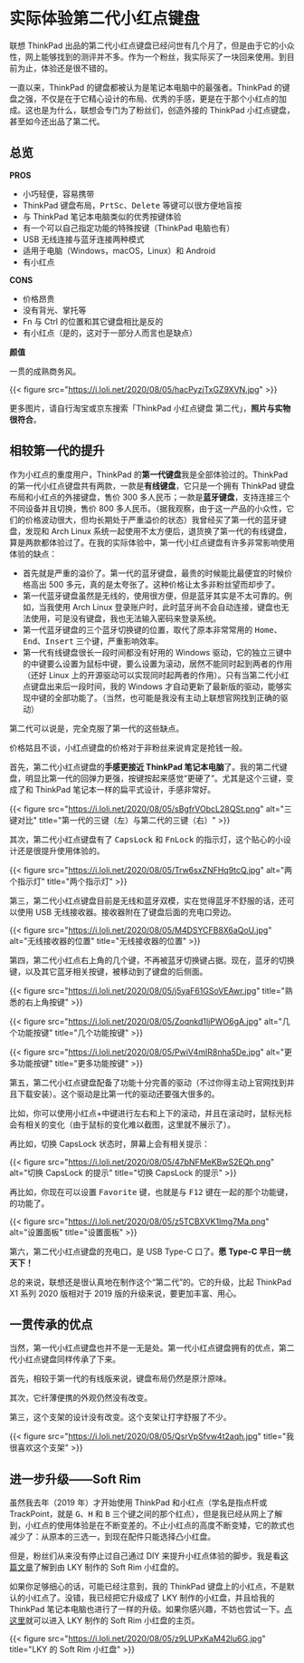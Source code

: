 # 实际体验第二代小红点键盘


联想 ThinkPad 出品的第二代小红点键盘已经问世有几个月了，但是由于它的小众性，网上能够找到的测评并不多。作为一个粉丝，我实际买了一块回来使用。到目前为止，体验还是很不错的。

<!--more-->

一直以来，ThinkPad 的键盘都被认为是笔记本电脑中的最强者。ThinkPad 的键盘之强，不仅是在于它精心设计的布局、优秀的手感，更是在于那个小红点的加成。这也是为什么，联想会专门为了粉丝们，创造外接的 ThinkPad 小红点键盘，甚至如今还出品了第二代。

## 总览

**PROS**

- 小巧轻便，容易携带
- ThinkPad 键盘布局，<kbd>PrtSc</kbd>、<kbd>Delete</kbd> 等键可以很方便地盲按
- 与 ThinkPad 笔记本电脑类似的优秀按键体验
- 有一个可以自己指定功能的特殊按键（ThinkPad 电脑也有）
- USB 无线连接与蓝牙连接两种模式
- 适用于电脑（Windows，macOS，Linux）和 Android
- 有小红点

**CONS**

- 价格昂贵
- 没有背光、掌托等
- Fn 与 Ctrl 的位置和其它键盘相比是反的
- 有小红点（是的，这对于一部分人而言也是缺点）

**颜值**

一贯的成熟商务风。

{{< figure src="https://i.loli.net/2020/08/05/hacPyzjTxGZ9XVN.jpg" >}}

更多图片，请自行淘宝或京东搜索「ThinkPad 小红点键盘 第二代」，**照片与实物很符合**。

## 相较第一代的提升

作为小红点的重度用户，ThinkPad 的**第一代键盘**我是全部体验过的。ThinkPad 的第一代小红点键盘共有两款，一款是**有线键盘**，它只是一个拥有 ThinkPad 键盘布局和小红点的外接键盘，售价 300 多人民币；一款是**蓝牙键盘**，支持连接三个不同设备并且切换，售价 800 多人民币。（据我观察，由于这一产品的小众性，它们的价格波动很大，但均长期处于严重溢价的状态）我曾经买了第一代的蓝牙键盘，发现和 Arch Linux 系统一起使用不太方便后，退货换了第一代的有线键盘，算是两款都体验过了。在我的实际体验中，第一代小红点键盘有许多非常影响使用体验的缺点：

- 首先就是严重的溢价了。第一代的蓝牙键盘，最贵的时候能比最便宜的时候价格高出 500 多元，真的是太夸张了。这种价格让太多非粉丝望而却步了。
- 第一代蓝牙键盘虽然是无线的，使用很方便，但是蓝牙其实是不太可靠的。例如，当我使用 Arch Linux 登录账户时，此时蓝牙尚不会自动连接，键盘也无法使用，可是没有键盘，我也无法输入密码来登录系统。
- 第一代蓝牙键盘的三个蓝牙切换键的位置，取代了原本非常常用的 <kbd>Home</kbd>、<kbd>End</kbd>、<kbd>Insert</kbd> 三个键，严重影响效率。
- 第一代有线键盘很长一段时间都没有好用的 Windows 驱动，它的独立三键中的中键要么设置为鼠标中键，要么设置为滚动，居然不能同时起到两者的作用（还好 Linux 上的开源驱动可以实现同时起两者的作用）。只有当第二代小红点键盘出来后一段时间，我的 Windows 才自动更新了最新版的驱动，能够实现中键的全部功能了。（当然，也可能是我没有主动上联想官网找到正确的驱动）

第二代可以说是，完全克服了第一代的这些缺点。

价格姑且不谈，小红点键盘的价格对于非粉丝来说肯定是抢钱一般。

首先，第二代小红点键盘的**手感更接近 ThinkPad 笔记本电脑**了。我的第二代键盘，明显比第一代的回弹力更强，按键按起来感觉“更硬了”。尤其是这个三键，变成了和 ThinkPad 笔记本一样的扁平式设计，手感非常好。

{{< figure src="https://i.loli.net/2020/08/05/sBgfrVObcL28QSt.png" alt="三键对比" title="第一代的三键（左）与第二代的三键（右）" >}}

其次，第二代小红点键盘有了 <kbd>CapsLock</kbd> 和 <kbd>FnLock</kbd> 的指示灯，这个贴心的小设计还是很提升使用体验的。

{{< figure src="https://i.loli.net/2020/08/05/Trw6sxZNFHq9tcQ.jpg" alt="两个指示灯" title="两个指示灯" >}}

第三，第二代小红点键盘目前是无线和蓝牙双模，实在觉得蓝牙不舒服的话，还可以使用 USB 无线接收器。接收器附在了键盘后面的充电口旁边。

{{< figure src="https://i.loli.net/2020/08/05/M4DSYCFB8X6aQoU.jpg" alt="无线接收器的位置" title="无线接收器的位置" >}}

第四，第二代小红点右上角的几个键，不再被蓝牙切换键占据。现在，蓝牙的切换键，以及其它蓝牙相关按键，被移动到了键盘的后侧面。

{{< figure src="https://i.loli.net/2020/08/05/j5yaF61GSoVEAwr.jpg" title="熟悉的右上角按键" >}}

{{< figure src="https://i.loli.net/2020/08/05/Zoqnkd1IjPWO6gA.jpg" alt="几个功能按键" title="几个功能按键" >}}

{{< figure src="https://i.loli.net/2020/08/05/PwiV4mIR8nha5De.jpg" alt="更多功能按键" title="更多功能按键" >}}

第五，第二代小红点键盘配备了功能十分完善的驱动（不过你得主动上官网找到并且下载安装）。这个驱动是比第一代的驱动还要强大很多的。

比如，你可以使用小红点+中键进行左右和上下的滚动，并且在滚动时，鼠标光标会有相关的变化（由于鼠标的变化难以截图，这里就不展示了）。

再比如，切换 CapsLock 状态时，屏幕上会有相关提示：

{{< figure src="https://i.loli.net/2020/08/05/47bNFMeKBwS2EQh.png" alt="切换 CapsLock 的提示" title="切换 CapsLock 的提示" >}}

再比如，你现在可以设置 <kbd>Favorite</kbd> 键，也就是与 <kbd>F12</kbd> 键在一起的那个功能键，的功能了。

{{< figure src="https://i.loli.net/2020/08/05/z5TCBXVK1lmg7Ma.png" alt="设置面板" title="设置面板" >}}

第六，第二代小红点键盘的充电口，是 USB Type-C 口了。**愿 Type-C 早日一统天下！**

总的来说，联想还是很认真地在制作这个“第二代”的。它的升级，比起 ThinkPad X1 系列 2020 版相对于 2019 版的升级来说，要更加丰富、用心。

## 一贯传承的优点

当然，第一代小红点键盘也并不是一无是处。第一代小红点键盘拥有的优点，第二代小红点键盘同样传承了下来。

首先，相较于第一代的有线版来说，键盘布局仍然是原汁原味。

其次，它纤薄便携的外观仍然没有改变。

第三，这个支架的设计没有改变。这个支架让打字舒服了不少。

{{< figure src="https://i.loli.net/2020/08/05/QsrVpSfvw4t2aqh.jpg" title="我很喜欢这个支架" >}}

## 进一步升级——Soft Rim

虽然我去年（2019 年）才开始使用 ThinkPad 和小红点（学名是指点杆或 TrackPoint，就是 <kbd>G</kbd>、<kbd>H</kbd> 和 <kbd>B</kbd> 三个键之间的那个红点），但是我已经从网上了解到，小红点的使用体验是在不断变差的。不止小红点的高度不断变矮，它的款式也减少了：从原本的三选一，到现在配件只能选择凸小红盘。

但是，粉丝们从来没有停止过自己通过 DIY 来提升小红点体验的脚步。我是看[这篇文章](https://blog.skk.moe/post/thinkpad-softrim/)了解到由 LKY 制作的 Soft Rim 小红盘的。

如果你足够细心的话，可能已经注意到，我的 ThinkPad 键盘上的小红点，不是默认的小红点了。没错，我已经把它升级成了 LKY 制作的小红盘，并且给我的 ThinkPad 笔记本电脑也进行了一样的升级。如果你感兴趣，不妨也尝试一下。[点这里](https://github.com/mosdeo/Homemade_ThinkPad_soft-rim_pointing-stick)就可以进入 LKY 制作的 Soft Rim 小红盘的主页。

{{< figure src="https://i.loli.net/2020/08/05/z9LUPxKaM42lu6G.jpg" title="LKY 的 Soft Rim 小红盘" >}}
